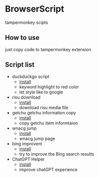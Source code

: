 # BrowserScript

tampermonkey scipts

## How to use

just copy code to tampermonkey extension

## Script list

- duckduckgo script
  - [install](https://greasyfork.org/zh-TW/scripts/432980-duckduckgo-script)
  - keyword highlight to red color
  - let style like to google
- risu download
  - [install](https://greasyfork.org/zh-TW/scripts/425073-risu-download)
  - download risu media file
- getchu getchu information copy
  - [install](https://greasyfork.org/zh-TW/scripts/433263-getchu-information-copy)
  - copy getchu item informtaion
- wnacg jump
  - [install](https://greasyfork.org/zh-TW/scripts/434737-wnacg-jump)
  - wnacg jump page
- bing improvent
  - [install](https://greasyfork.org/zh-TW/scripts/460536-bing-improvent)
  - try to improve the Bing search results
- ChatGPT Helper
  - [install](https://greasyfork.org/zh-TW/scripts/471324-chatgpt-helper)
  - improve chatGPT experience
